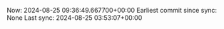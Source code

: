 Now: 2024-08-25 09:36:49.667700+00:00 Earliest commit since sync: None Last sync: 2024-08-25 03:53:07+00:00
